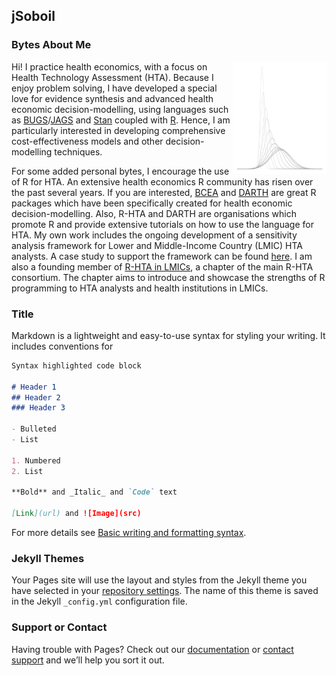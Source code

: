 ## jSoboil

### Bytes About Me
<a href="thumbnail">
  <img align = "right" height = "180px" width = "150px" src = "siteLogo.png" />
  </a>

Hi! I practice health economics, with a focus on Health Technology Assessment (HTA). Because I enjoy problem solving, I have developed a special love for evidence synthesis and advanced health economic decision-modelling, using languages such as [BUGS](https://en.wikipedia.org/wiki/OpenBUGS)/[JAGS](https://en.wikipedia.org/wiki/Just_another_Gibbs_sampler) and [Stan](https://en.wikipedia.org/wiki/Stan_(software)) coupled with [R](https://en.wikipedia.org/wiki/R_(programming_language)). Hence, I am particularly interested in developing comprehensive cost-effectiveness models and other decision-modelling techniques.

For some added personal bytes, I encourage the use of R for HTA. An extensive health economics R community has risen over the past several years. If you are interested, [BCEA](https://github.com/giabaio/BCEA) and [DARTH](https://github.com/DARTH-git) are great R packages which have been specifically created for health economic decision-modelling. Also, R-HTA and DARTH are organisations which promote R and provide extensive tutorials on how to use the language for HTA. My own work includes the ongoing development of a sensitivity analysis framework for Lower and Middle-Income Country (LMIC) HTA analysts. A case study to support the framework can be found [here](https://github.com/jSoboil/Dissertation). I am also a founding member of [R-HTA in LMICs](https://twitter.com/rhta_lmics), a chapter of the main R-HTA consortium. The chapter aims to introduce and showcase the strengths of R programming to HTA analysts and health institutions in LMICs.

### Title

Markdown is a lightweight and easy-to-use syntax for styling your writing. It includes conventions for

```markdown
Syntax highlighted code block

# Header 1
## Header 2
### Header 3

- Bulleted
- List

1. Numbered
2. List

**Bold** and _Italic_ and `Code` text

[Link](url) and ![Image](src)
```

For more details see [Basic writing and formatting syntax](https://docs.github.com/en/github/writing-on-github/getting-started-with-writing-and-formatting-on-github/basic-writing-and-formatting-syntax).

### Jekyll Themes

Your Pages site will use the layout and styles from the Jekyll theme you have selected in your [repository settings](https://github.com/jSoboil/jSoboil.github.io/settings/pages). The name of this theme is saved in the Jekyll `_config.yml` configuration file.

### Support or Contact

Having trouble with Pages? Check out our [documentation](https://docs.github.com/categories/github-pages-basics/) or [contact support](https://support.github.com/contact) and we’ll help you sort it out.
